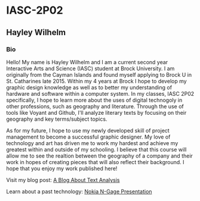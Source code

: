 # IASC-2P02
## Hayley Wilhelm

### Bio

Hello! My name is Hayley Wilhelm and I am a current second year Interactive Arts and Science (IASC) student at Brock University. I am originally from the Cayman Islands and found myself applying to Brock U in St. Catharines late 2015. Within my 4 years at Brock I hope to develop my graphic design knowledge as well as to better my understanding of hardware and software within a computer system. In my classes, IASC 2P02 specifically, I hope to learn more about the uses of digital technogoly in other professions, such as geography and literature. Through the use of tools like Voyant and Github, I'll analyze literary texts by focusing on their geography and key terms/subject topics. 

As for my future, I hope to use my newly developed skill of project management to become a successful graphic designer. My love of technology and art has driven me to work my hardest and achieve my greatest within and outside of my schooling. I believe that this course will allow me to see the realtion between the geography of a company and their work in hopes of creating pieces that will also reflect their background. I hope that you enjoy my work published here!

Visit my blog post: 
[A Blog About Text Analysis](blog.md)

Learn about a past technology: 
[Nokia N-Gage Presentation](reveal/index.html)


